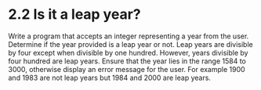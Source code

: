 
# 2.2 Is it a leap year?

Write a program that accepts an integer representing a year from the user. Determine if the year provided is a leap year or not. Leap years are divisible by four except when divisible by one hundred. However, years divisible by four hundred are leap years. Ensure that the year lies in the range 1584 to 3000, otherwise display an error message for the user. For example 1900 and 1983 are not leap years but 1984 and 2000 are leap years.